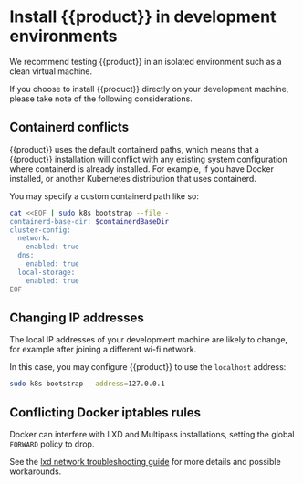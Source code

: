 # Install {{product}} in development environments

We recommend testing {{product}} in an isolated environment such as a clean
virtual machine.

If you choose to install {{product}} directly on your development machine,
please take note of the following considerations.

## Containerd conflicts

{{product}} uses the default containerd paths, which means that a {{product}}
installation will conflict with any existing system configuration where
containerd is already installed. For example, if you have Docker installed,
or another Kubernetes distribution that uses containerd.

You may specify a custom containerd path like so:

```bash
cat <<EOF | sudo k8s bootstrap --file -
containerd-base-dir: $containerdBaseDir
cluster-config:
  network:
    enabled: true
  dns:
    enabled: true
  local-storage:
    enabled: true
EOF
```

## Changing IP addresses

The local IP addresses of your development machine are likely to change,
for example after joining a different wi-fi network.

In this case, you may configure {{product}} to use the ``localhost`` address:

```bash
sudo k8s bootstrap --address=127.0.0.1
```

## Conflicting Docker iptables rules

Docker can interfere with LXD and Multipass installations, setting the global
``FORWARD`` policy to drop.

See the [lxd network troubleshooting guide] for more details and possible
workarounds.

<!--LINKS -->
[lxd network troubleshooting guide]: https://documentation.ubuntu.com/lxd/en/latest/howto/network_bridge_firewalld/#prevent-connectivity-issues-with-lxd-and-docker
